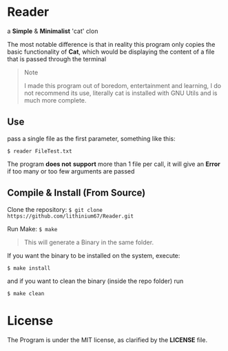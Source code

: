 
# Reader
a **Simple** &amp; **Minimalist** 'cat' clon

The most notable difference is that in reality this program only copies the basic functionality of __Cat__, which would be displaying the content of a file that is passed through the terminal

> Note
> 
> I made this program out of boredom, entertainment and learning, I do not recommend its use, literally cat is installed with GNU Utils and is much more complete.

## Use

pass a single file as the first parameter, something like this:

` $ reader FileTest.txt `

The program **does not** **support** more than 1 file per call, it will give an **Error** if too many or too few arguments are passed

## Compile & Install (From Source)
Clone the repository:
`$ git clone https://github.com/lithinium67/Reader.git `

Run Make:
`$ make`
> This will generate a Binary in the same folder.

If you want the binary to be installed on the system, execute:

`$ make install`

and if you want to clean the binary (inside the repo folder) run

`$ make clean`

# License
The Program is under the MIT license, as clarified by the **LICENSE** file.
